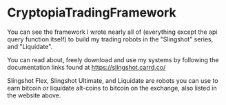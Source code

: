 # CryptopiaTradingFramework

You can see the framework I wrote nearly all of (everything except the api query function itself) to build my trading robots in the "Slingshot" series, and "Liquidate".

You can read about, freely download and use my systems by following the documentation links found at https://slingshot.carrd.co/

Slingshot Flex, Slingshot Ultimate, and Liquidate are robots you can use to earn bitcoin or liquidate alt-coins to bitcoin on the exchange, also listed in the website above.
